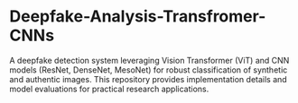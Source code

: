 # Deepfake-Analysis-Transfromer-CNNs
A deepfake detection system leveraging Vision Transformer (ViT) and CNN models (ResNet, DenseNet, MesoNet) for robust classification of synthetic and authentic images. This repository provides implementation details and model evaluations for practical research applications.

